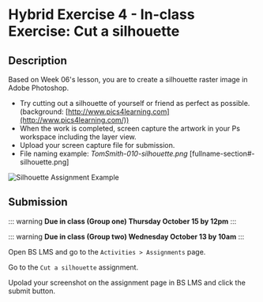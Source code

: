 # Hybrid Exercise 4 - In-class Exercise: Cut a silhouette

## Description

Based on Week 06's lesson, you are to create a silhouette raster image in Adobe Photoshop.

- Try cutting out a silhouette of yourself or friend as perfect as possible. (background: [http://www.pics4learning.com](http://www.pics4learning.com/))
- When the work is completed, screen capture the artwork in your Ps workspace including the layer view.
- Upload your screen capture file for submission.
- File naming example: *TomSmith-010-silhouette.png* [fullname-section#-silhouette.png]

<img src="../assets/5_silhouette-example.png" alt="Silhouette Assignment Example">

## Submission

::: warning
**Due in class (Group one) Thursday October 15 by 12pm**
:::

::: warning
**Due in class (Group two) Wednesday October 13 by 10am**
:::

Open BS LMS and go to the `Activities > Assignments` page.

Go to the `Cut a silhouette` assignment.

Upolad your screenshot on the assignment page in BS LMS and click the submit button.